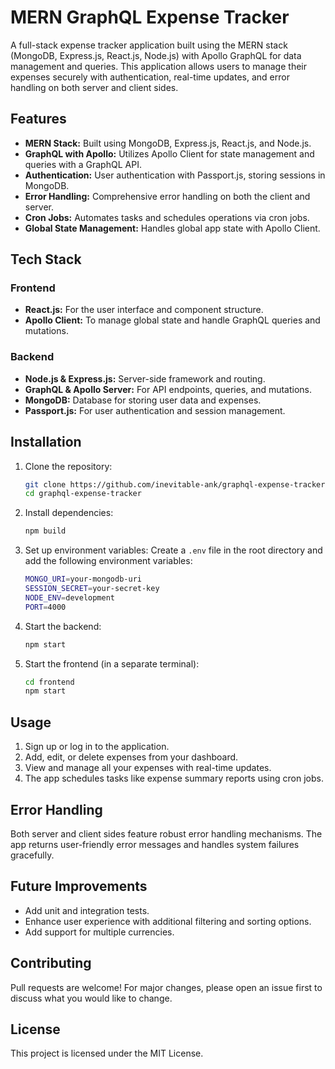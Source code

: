 # MERN GraphQL Expense Tracker

A full-stack expense tracker application built using the MERN stack (MongoDB, Express.js, React.js, Node.js) with Apollo GraphQL for data management and queries. This application allows users to manage their expenses securely with authentication, real-time updates, and error handling on both server and client sides.

## Features
- **MERN Stack:** Built using MongoDB, Express.js, React.js, and Node.js.
- **GraphQL with Apollo:** Utilizes Apollo Client for state management and queries with a GraphQL API.
- **Authentication:** User authentication with Passport.js, storing sessions in MongoDB.
- **Error Handling:** Comprehensive error handling on both the client and server.
- **Cron Jobs:** Automates tasks and schedules operations via cron jobs.
- **Global State Management:** Handles global app state with Apollo Client.

## Tech Stack
### Frontend
- **React.js:** For the user interface and component structure.
- **Apollo Client:** To manage global state and handle GraphQL queries and mutations.

### Backend
- **Node.js & Express.js:** Server-side framework and routing.
- **GraphQL & Apollo Server:** For API endpoints, queries, and mutations.
- **MongoDB:** Database for storing user data and expenses.
- **Passport.js:** For user authentication and session management.

## Installation

1. Clone the repository:
    ```bash
    git clone https://github.com/inevitable-ank/graphql-expense-tracker.git
    cd graphql-expense-tracker
    ```

2. Install dependencies:
    ```bash
    npm build
    ```

3. Set up environment variables:
    Create a `.env` file in the root directory and add the following environment variables:
    ```bash
    MONGO_URI=your-mongodb-uri
    SESSION_SECRET=your-secret-key
    NODE_ENV=development
    PORT=4000
    ```

4. Start the backend:
    ```bash
    npm start
    ```

5. Start the frontend (in a separate terminal):
    ```bash
    cd frontend
    npm start
    ```

## Usage
1. Sign up or log in to the application.
2. Add, edit, or delete expenses from your dashboard.
3. View and manage all your expenses with real-time updates.
4. The app schedules tasks like expense summary reports using cron jobs.

## Error Handling
Both server and client sides feature robust error handling mechanisms. The app returns user-friendly error messages and handles system failures gracefully.

## Future Improvements
- Add unit and integration tests.
- Enhance user experience with additional filtering and sorting options.
- Add support for multiple currencies.

## Contributing
Pull requests are welcome! For major changes, please open an issue first to discuss what you would like to change.

## License
This project is licensed under the MIT License.
